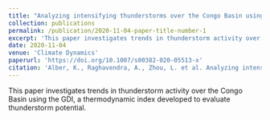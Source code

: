 ```yaml
---
title: "Analyzing intensifying thunderstorms over the Congo Basin using the Gálvez-Davison index from 1983–2018"
collection: publications
permalink: /publication/2020-11-04-paper-title-number-1
excerpt: 'This paper investigates trends in thunderstorm activity over the Congo Basin using the GDI, a thermodynamic index developed to evaluate thunderstorm potential.'
date: 2020-11-04
venue: 'Climate Dynamics'
paperurl: 'https://doi.org/10.1007/s00382-020-05513-x'
citation: 'Alber, K., Raghavendra, A., Zhou, L. et al. Analyzing intensifying thunderstorms over the Congo Basin using the Gálvez-Davison index from 1983–2018. Clim Dyn (2021). <i> Climate Dynamics</i>, 56, 949–967.'
---
```

This paper investigates trends in thunderstorm activity over the Congo Basin using the GDI, a thermodynamic index developed to evaluate thunderstorm potential.

